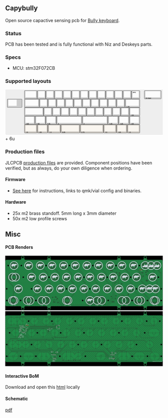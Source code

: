 Capybully
---

Open source capactive sensing pcb for [Bully keyboard](https://mkh.works/#bully).

### Status
PCB has been tested and is fully functional with Niz and Deskeys parts.

### Specs
- MCU: stm32F072CB

### Supported layouts
![](img/layout.png) + 6u

### Production files
JLCPCB [production files](pcb_production) are provided. Component positions have been verified, but as always, do your own diligence when ordering.

#### Firmware
- [See here](./firmware) for instructions, links to qmk/vial config and binaries.

#### Hardware
- 25x m2 brass standoff. 5mm long x 3mm diameter
- 50x m2 low profile screws

## Misc
#### PCB Renders
![](./documentation/capybully-top.jpg)
![](./documentation/capybully-bottom.jpg)


#### Interactive BoM
Download and open this [html](./documentation/capybully-ibom.html) locally

#### Schematic
[pdf](./documentation/capybully-schematic.pdf)
